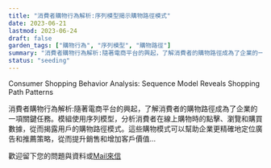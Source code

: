 ```yaml
---
title: "消費者購物行為解析:序列模型揭示購物路徑模式"
date: 2023-06-21
lastmod: 2023-06-24
draft: false
garden_tags: ["購物行為", "序列模型", "購物路徑"]
summary: "消費者購物行為解析:隨著電商平台的興起，了解消費者的購物路徑成為了企業的一項關鍵任務。模組使用序列模型，分析消費者在線上購物時的點擊、瀏覽和購買數據，從而揭露用戶的購物路徑模式。這些購物模式可以幫助企業更精確地定位廣告和推薦策略，從而提升銷售和增加客戶價值"
status: "seeding"
---
```


Consumer Shopping Behavior Analysis: Sequence Model Reveals Shopping Path Patterns

消費者購物行為解析:隨著電商平台的興起，了解消費者的購物路徑成為了企業的一項關鍵任務。模組使用序列模型，分析消費者在線上購物時的點擊、瀏覽和購買數據，從而揭露用戶的購物路徑模式。這些購物模式可以幫助企業更精確地定位廣告和推薦策略，從而提升銷售和增加客戶價值...  

歡迎留下您的問題與資料或[Mail來信](mailto:william@insightbotics.com)

